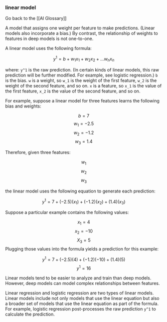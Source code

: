 ### linear model

Go back to the [[AI Glossary]]


A model that assigns one weight per feature to make predictions. (Linear models also incorporate a bias.) By contrast, the relationship of weights to features in deep models is not one-to-one.

A linear model uses the following formula:

$$ y^1 = b + w_1 x_1 + w_2 x_2 + \ldots w_n x_n
$$

where:
`y^1` is the raw prediction. (In certain kinds of linear models, this raw prediction will be further modified. For example, see logistic regression.)
`b` is the bias.
`w` is a weight, so `w_1` is the weight of the first feature, `w_2` is the weight of the second feature, and so on.
`x` is a feature, so `x_1` is the value of the first feature, `x_2` is the value of the second feature, and so on.

For example, suppose a linear model for three features learns the following bias and weights:


$$b = 7
$$
$$w_1 = -2.5
$$
$$w_2 = -1.2
$$
$$w_3 = 1.4
$$

Therefore, given three features:

$$w_1
$$
$$w_2
$$
$$w_3
$$


the linear model uses the following equation to generate each prediction:

$$ y^1 = 7 + (-2.5)(x_1) + (-1.2)(x_2) + (1.4)(x_3)
$$

Suppose a particular example contains the following values:

$$x_1 = 4
$$
$$x_2 = -10
$$
$$X_3 = 5
$$
Plugging those values into the formula yields a prediction for this example:

$$ y^1 = 7 + (-2.5) (4) + (-1.2) (-10) + (1.4)(5)
$$
$$y^1 = 16
$$

Linear models tend to be easier to analyze and train than deep models. However, deep models can model complex relationships between features.

Linear regression and logistic regression are two types of linear models. Linear models include not only models that use the linear equation but also a broader set of models that use the linear equation as part of the formula. For example, logistic regression post-processes the raw prediction `y^1` to calculate the prediction.

